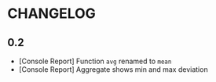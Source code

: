 CHANGELOG
=========

0.2
---

- [Console Report] Function `avg` renamed to `mean`
- [Console Report] Aggregate shows min and max deviation
